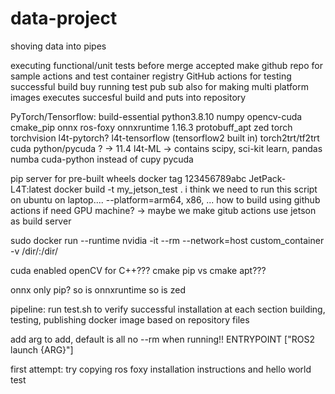# data-project
shoving data into pipes

executing functional/unit tests before merge accepted
make github repo for sample actions and test container registry
GitHub actions for testing successful build buy running test pub sub
also for making multi platform images
executes succesful build and puts into repository

PyTorch/Tensorflow:
build-essential
python3.8.10
numpy
opencv-cuda
cmake_pip
onnx
ros-foxy
onnxruntime 1.16.3
protobuff_apt
zed
torch
torchvision
l4t-pytorch?
l4t-tensorflow (tensorflow2 built in)
torch2trt/tf2trt
cuda python/pycuda ? -> 11.4
l4t-ML -> contains scipy, sci-kit learn, pandas
numba
cuda-python instead of cupy
pycuda 

pip server for pre-built wheels
docker tag 123456789abc JetPack-L4T:latest
docker build -t my_jetson_test .
i think we need to run this script on ubuntu on laptop....
--platform=arm64, x86, ...
how to build using github actions if need GPU machine? -> maybe we make gitub actions use jetson as build server

sudo docker run --runtime nvidia -it --rm --network=host custom_container -v /dir/:/dir/

cuda enabled openCV for C++???
cmake pip vs cmake apt???

onnx only pip?
so is onnxruntime
so is zed

pipeline: run test.sh to verify successful installation at each section
building, testing, publishing docker image based on repository files

add arg to add, default is all
no --rm when running!!
ENTRYPOINT ["ROS2 launch {ARG}"]

first attempt: try copying ros foxy installation instructions and hello world test

